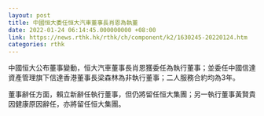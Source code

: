 ```yaml
---
layout: post
title: 中國恒大委任恒大汽車董事長肖恩為執董
date: 2022-01-24 06:14:45.000000000 +08:00
link: https://news.rthk.hk/rthk/ch/component/k2/1630245-20220124.htm
categories: rthk
---
```


中國恒大公布董事變動，恒大汽車董事長肖恩獲委任為執行董事；並委任中國信達資產管理旗下信達香港董事長梁森林為非執行董事；二人服務合約均為3年。

董事辭任方面，賴立新辭任執行董事，但仍將留任恒大集團；另一執行董事黃賢貴因健康原因辭任，亦將留任恒大集團。
